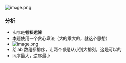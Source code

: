 ![image.png](https://iili.io/JGJ0jrg.png) 

### 分析
- 实际是**卷积运算**
- 本题使用一个贪心算法（大的乘大的，就这个思想）
- ![image.png](https://iili.io/JGJ1uyv.png)
- 给 ab 数组都排序，让两个都是从小到大排列，这是可以的
- 同序最大，逆序最小